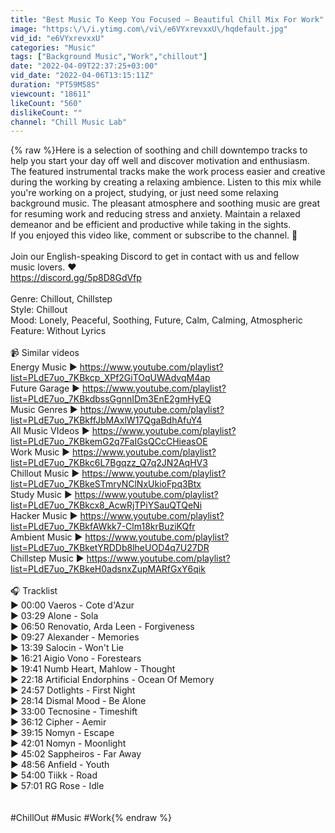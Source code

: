 ```yaml
---
title: "Best Music To Keep You Focused — Beautiful Chill Mix For Work"
image: "https:\/\/i.ytimg.com\/vi\/e6VYxrevxxU\/hqdefault.jpg"
vid_id: "e6VYxrevxxU"
categories: "Music"
tags: ["Background Music","Work","chillout"]
date: "2022-04-09T22:37:25+03:00"
vid_date: "2022-04-06T13:15:11Z"
duration: "PT59M58S"
viewcount: "18611"
likeCount: "560"
dislikeCount: ""
channel: "Chill Music Lab"
---
```

{% raw %}Here is a selection of soothing and chill downtempo tracks to help you start your day off well and discover motivation and enthusiasm. The featured instrumental tracks make the work process easier and creative during the working by creating a relaxing ambience. Listen to this mix while you're working on a project, studying, or just need some relaxing background music. The pleasant atmosphere and soothing music are great for resuming work and reducing stress and anxiety. Maintain a relaxed demeanor and be efficient and productive while taking in the sights.<br />If you enjoyed this video like, comment or subscribe to the channel. 🙏<br /><br />Join our English-speaking Discord to get in contact with us and fellow music lovers. ❤️<br /><a rel="nofollow" target="blank" href="https://discord.gg/5p8D8GdVfp">https://discord.gg/5p8D8GdVfp</a><br /><br />Genre: Chillout, Chillstep<br />Style: Chillout<br />Mood: Lonely, Peaceful, Soothing, Future, Calm, Calming, Atmospheric<br />Feature: Without Lyrics<br /><br />📹 Similar videos<br />Energy Music ► <a rel="nofollow" target="blank" href="https://www.youtube.com/playlist?list=PLdE7uo_7KBkcp_XPf2GiTOqUWAdvqM4ap">https://www.youtube.com/playlist?list=PLdE7uo_7KBkcp_XPf2GiTOqUWAdvqM4ap</a><br />Future Garage ► <a rel="nofollow" target="blank" href="https://www.youtube.com/playlist?list=PLdE7uo_7KBkdbssGgnnIDm3EnE2gmHyEQ">https://www.youtube.com/playlist?list=PLdE7uo_7KBkdbssGgnnIDm3EnE2gmHyEQ</a><br />Music Genres ► <a rel="nofollow" target="blank" href="https://www.youtube.com/playlist?list=PLdE7uo_7KBkffJbMAxlW17QgaBdhAfuY4">https://www.youtube.com/playlist?list=PLdE7uo_7KBkffJbMAxlW17QgaBdhAfuY4</a><br />All Music VIdeos ► <a rel="nofollow" target="blank" href="https://www.youtube.com/playlist?list=PLdE7uo_7KBkemG2q7FaIGsQCcCHieasOE">https://www.youtube.com/playlist?list=PLdE7uo_7KBkemG2q7FaIGsQCcCHieasOE</a><br />Work Music ► <a rel="nofollow" target="blank" href="https://www.youtube.com/playlist?list=PLdE7uo_7KBkc6L7Bgqzz_Q7q2JN2AqHV3">https://www.youtube.com/playlist?list=PLdE7uo_7KBkc6L7Bgqzz_Q7q2JN2AqHV3</a><br />Chillout Music ► <a rel="nofollow" target="blank" href="https://www.youtube.com/playlist?list=PLdE7uo_7KBkeSTmryNClNxUkioFpq3Btx">https://www.youtube.com/playlist?list=PLdE7uo_7KBkeSTmryNClNxUkioFpq3Btx</a><br />Study Music ► <a rel="nofollow" target="blank" href="https://www.youtube.com/playlist?list=PLdE7uo_7KBkcx8_AcwRjTPiYSauQTQeNi">https://www.youtube.com/playlist?list=PLdE7uo_7KBkcx8_AcwRjTPiYSauQTQeNi</a><br />Hacker Music ► <a rel="nofollow" target="blank" href="https://www.youtube.com/playlist?list=PLdE7uo_7KBkfAWkk7-Clm18krBuziKQfr">https://www.youtube.com/playlist?list=PLdE7uo_7KBkfAWkk7-Clm18krBuziKQfr</a><br />Ambient Music ► <a rel="nofollow" target="blank" href="https://www.youtube.com/playlist?list=PLdE7uo_7KBketYRDDb8lheUOD4q7U27DR">https://www.youtube.com/playlist?list=PLdE7uo_7KBketYRDDb8lheUOD4q7U27DR</a><br />Chillstep Music ► <a rel="nofollow" target="blank" href="https://www.youtube.com/playlist?list=PLdE7uo_7KBkeH0adsnxZupMARfGxY6qik">https://www.youtube.com/playlist?list=PLdE7uo_7KBkeH0adsnxZupMARfGxY6qik</a><br /><br />🎧 Tracklist<br />► 00:00 Vaeros - Cote d'Azur<br />► 03:29 Alone - Sola<br />► 06:50 Renovatio, Arda Leen  - Forgiveness<br />► 09:27 Alexander - Memories<br />► 13:39 Salocin - Won't Lie<br />► 16:21 Aigio Vono - Forestears<br />► 19:41 Numb Heart, Mahlow - Thought <br />► 22:18 Artificial Endorphins - Ocean Of Memory<br />► 24:57 Dotlights - First Night<br />► 28:14 Dismal Mood - Be Alone<br />► 33:00 Tecnosine - Timeshift<br />► 36:12 Cipher - Aemir<br />► 39:15 Nomyn - Escape<br />► 42:01 Nomyn - Moonlight<br />► 45:02 Sappheiros - Far Away<br />► 48:56 Anfield - Youth<br />► 54:00 Tiikk - Road<br />► 57:01 RG Rose - Idle<br /><br /><br /> #ChillOut #Music #Work{% endraw %}
